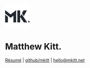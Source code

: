 <img src="/apple-touch-icon.png" width="80px" height="80px" />

# Matthew Kitt.

[Résumé][resume] | [github/mkitt][github] | [hello@mkitt.net][email]

[email]: mailto:hello@mkitt.net '👋'
[github]: https://github.com/mkitt '@mkitt'
[resume]: /resume '📝'
